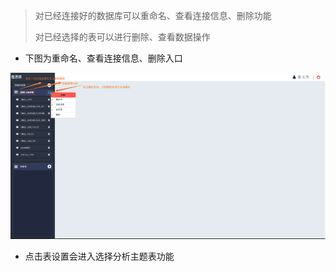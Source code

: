 > 对已经连接好的数据库可以重命名、查看连接信息、删除功能
> 
> 对已经选择的表可以进行删除、查看数据操作

* 下图为重命名、查看连接信息、删除入口

![](/assets/connect-oracle_6.png)

* 点击表设置会进入选择分析主题表功能

